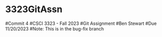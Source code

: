 # 3323GitAssn
#Commit 4
#CSCI 3323 - Fall 2023
#Git Assignment
#Ben Stewart 
#Due 11/20/2023
#Note: This is in the bug-fix branch
